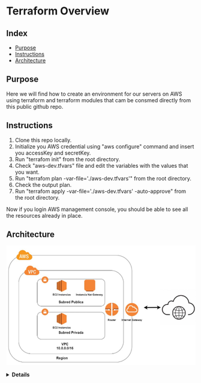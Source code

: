 # Terraform Overview

## Index

* [Purpose](#purpose)
* [Instructions](#instructions)
* [Architecture](#architecture)


## Purpose

Here we will find how to create an environment for our servers on AWS using terraform and terraform modules that cam be consmed directly from this public github repo.

## Instructions 

1. Clone this repo locally.
2. Initialize you AWS credential using "aws configure" command and insert you accessKey and secretKey.
3. Run "terrafom init" from the root directory.
4. Check "aws-dev.tfvars" file and edit the variables with the values that you want.
5. Run "terrafom plan -var-file='./aws-dev.tfvars'" from the root directory.
6. Check the output plan.
7. Run "terrafom apply -var-file='./aws-dev.tfvars' -auto-approve" from the root directory.

Now if you login AWS management console, you should be able to see all the resources already in place.


## Architecture

![alt text](/images/architecture.JPG "diagram")
<details>
<summary><b>Details</b></summary>

---

• One VPC

• Two subnets, a public one where each EC2 instance will have a public IP, and a private one where each EC2 intance will need to go through NatGateway for updates or internet access.

• An internet Gateway

• A Natgateway on the public subnet with its own public IP

• A variable number of EC2 instances on each subnet


</details>